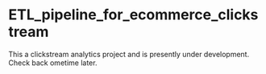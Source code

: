 # ETL_pipeline_for_ecommerce_clickstream
This a clickstream analytics project and is presently under development.
Check back ometime later.
